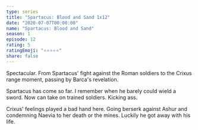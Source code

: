```yaml
---
type: series
title: "Spartacus: Blood and Sand 1x12"
date: "2020-07-07T00:00:00"
name: "Spartacus: Blood and Sand"
season: 1
episode: 12
rating: 5
ratingEmoji: "⭐️⭐️⭐️⭐️⭐️"
share: false
---
```


Spectacular. From Spartacus' fight against the Roman soldiers to the Crixus range moment, passing by Barca's revelation.

Spartacus has come so far. I remember when he barely could wield a sword. Now can take on trained soldiers. Kicking ass.

Crixus' feelings played a bad hand here. Going berserk against Ashur and condemning Naevia to her death or the mines. Luckily he got away with his life.
